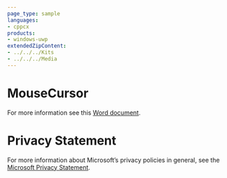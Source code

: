 ```yaml
---
page_type: sample
languages:
- cppcx
products:
- windows-uwp
extendedZipContent:
- ../../../Kits
- ../../../Media
---
```

# MouseCursor
For more information see this [Word document](Readme.docx).
# Privacy Statement
For more information about Microsoft’s privacy policies in general, see the [Microsoft Privacy Statement](https://privacy.microsoft.com/en-us/privacystatement/).
